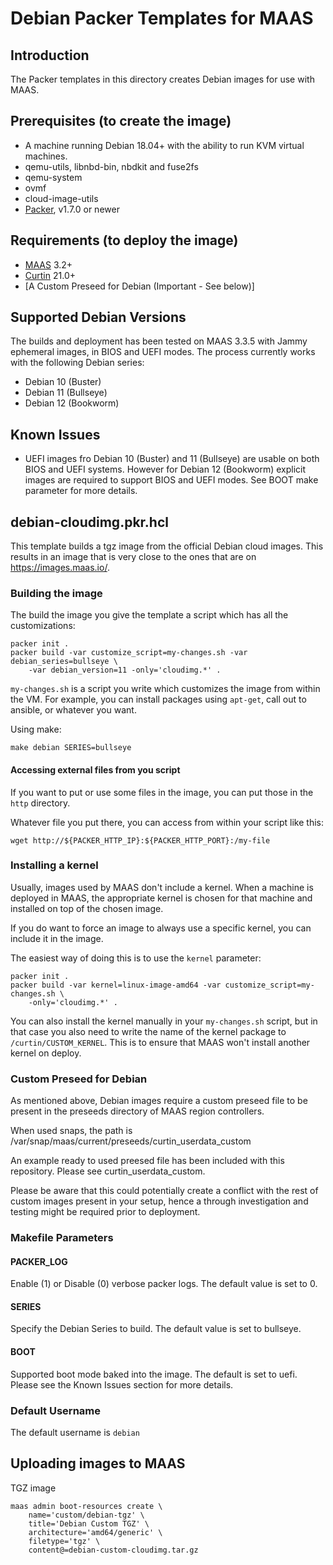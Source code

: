 # Debian Packer Templates for MAAS

## Introduction

The Packer templates in this directory creates Debian images for use with MAAS.

## Prerequisites (to create the image)

* A machine running Debian 18.04+ with the ability to run KVM virtual machines.
* qemu-utils, libnbd-bin, nbdkit and fuse2fs
* qemu-system
* ovmf
* cloud-image-utils
* [Packer](https://www.packer.io/intro/getting-started/install.html), v1.7.0 or newer

## Requirements (to deploy the image)

* [MAAS](https://maas.io) 3.2+
* [Curtin](https://launchpad.net/curtin) 21.0+
* [A Custom Preseed for Debian (Important - See below)]

## Supported Debian Versions
The builds and deployment has been tested on MAAS 3.3.5 with Jammy ephemeral images,
in BIOS and UEFI modes. The process currently works with the following Debian series:

* Debian 10 (Buster)
* Debian 11 (Bullseye)
* Debian 12 (Bookworm)

## Known Issues
* UEFI images fro Debian 10 (Buster) and 11 (Bullseye) are usable on both BIOS and 
UEFI systems. However for Debian 12 (Bookworm) explicit images are required to
support BIOS and UEFI modes. See BOOT make parameter for more details.


## debian-cloudimg.pkr.hcl

This template builds a tgz image from the official Debian cloud images. This
results in an image that is very close to the ones that are on
<https://images.maas.io/>.

### Building the image

The build the image you give the template a script which has all the
customizations:

```shell
packer init .
packer build -var customize_script=my-changes.sh -var debian_series=bullseye \
    -var debian_version=11 -only='cloudimg.*' .
```

`my-changes.sh` is a script you write which customizes the image from within
the VM. For example, you can install packages using `apt-get`, call out to
ansible, or whatever you want.

Using make:

```shell
make debian SERIES=bullseye
```

#### Accessing external files from you script

If you want to put or use some files in the image, you can put those in the `http` directory.

Whatever file you put there, you can access from within your script like this:

```shell
wget http://${PACKER_HTTP_IP}:${PACKER_HTTP_PORT}:/my-file
```

### Installing a kernel

Usually, images used by MAAS don't include a kernel. When a machine is deployed
in MAAS, the appropriate kernel is chosen for that machine and installed on top
of the chosen image.

If you do want to force an image to always use a specific kernel, you can
include it in the image.

The easiest way of doing this is to use the `kernel` parameter:

```shell
packer init .
packer build -var kernel=linux-image-amd64 -var customize_script=my-changes.sh \
    -only='cloudimg.*' .
```

You can also install the kernel manually in your `my-changes.sh` script, but in
that case you also need to write the name of the kernel package to
`/curtin/CUSTOM_KERNEL`. This is to ensure that MAAS won't install another
kernel on deploy.

### Custom Preseed for Debian
As mentioned above, Debian images require a custom preseed file to be present in the
preseeds directory of MAAS region controllers. 

When used snaps, the path is /var/snap/maas/current/preseeds/curtin_userdata_custom

An example ready to used preesed file has been included with this repository. Please
see curtin_userdata_custom.

Please be aware that this could potentially create a conflict with the rest of custom
images present in your setup, hence a through investigation and testing might be
required prior to deployment.

### Makefile Parameters

#### PACKER_LOG
Enable (1) or Disable (0) verbose packer logs. The default value is set to 0.

#### SERIES
Specify the Debian Series to build. The default value is set to bullseye.

#### BOOT
Supported boot mode baked into the image. The default is set to uefi. Please
see the Known Issues section for more details.

### Default Username

The default username is ```debian```

## Uploading images to MAAS

TGZ image

```shell
maas admin boot-resources create \
    name='custom/debian-tgz' \
    title='Debian Custom TGZ' \
    architecture='amd64/generic' \
    filetype='tgz' \
    content@=debian-custom-cloudimg.tar.gz
```
